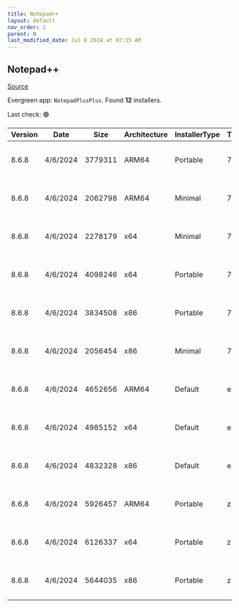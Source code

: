 ```yaml
---
title: Notepad++
layout: default
nav_order: 2
parent: N
last_modified_date: Jul 8 2024 at 07:15 AM
---
```


## Notepad++

[Source](https://notepad-plus-plus.org/)

Evergreen app: `NotepadPlusPlus`. Found **12** installers.

Last check: 🟢

| Version | Date     | Size    | Architecture | InstallerType | Type | URI                                                                                                                                                                                                                                              |
| ------- | -------- | ------- | ------------ | ------------- | ---- | ------------------------------------------------------------------------------------------------------------------------------------------------------------------------------------------------------------------------------------------------ |
| 8.6.8   | 4/6/2024 | 3779311 | ARM64        | Portable      | 7z   | [https://github.com/notepad-plus-plus/notepad-plus-plus/releases/download/v8.6.8/npp.8.6.8.portable.arm64.7z](https://github.com/notepad-plus-plus/notepad-plus-plus/releases/download/v8.6.8/npp.8.6.8.portable.arm64.7z)                       |
| 8.6.8   | 4/6/2024 | 2062798 | ARM64        | Minimal       | 7z   | [https://github.com/notepad-plus-plus/notepad-plus-plus/releases/download/v8.6.8/npp.8.6.8.portable.minimalist.arm64.7z](https://github.com/notepad-plus-plus/notepad-plus-plus/releases/download/v8.6.8/npp.8.6.8.portable.minimalist.arm64.7z) |
| 8.6.8   | 4/6/2024 | 2278179 | x64          | Minimal       | 7z   | [https://github.com/notepad-plus-plus/notepad-plus-plus/releases/download/v8.6.8/npp.8.6.8.portable.minimalist.x64.7z](https://github.com/notepad-plus-plus/notepad-plus-plus/releases/download/v8.6.8/npp.8.6.8.portable.minimalist.x64.7z)     |
| 8.6.8   | 4/6/2024 | 4098246 | x64          | Portable      | 7z   | [https://github.com/notepad-plus-plus/notepad-plus-plus/releases/download/v8.6.8/npp.8.6.8.portable.x64.7z](https://github.com/notepad-plus-plus/notepad-plus-plus/releases/download/v8.6.8/npp.8.6.8.portable.x64.7z)                           |
| 8.6.8   | 4/6/2024 | 3834508 | x86          | Portable      | 7z   | [https://github.com/notepad-plus-plus/notepad-plus-plus/releases/download/v8.6.8/npp.8.6.8.portable.7z](https://github.com/notepad-plus-plus/notepad-plus-plus/releases/download/v8.6.8/npp.8.6.8.portable.7z)                                   |
| 8.6.8   | 4/6/2024 | 2056454 | x86          | Minimal       | 7z   | [https://github.com/notepad-plus-plus/notepad-plus-plus/releases/download/v8.6.8/npp.8.6.8.portable.minimalist.7z](https://github.com/notepad-plus-plus/notepad-plus-plus/releases/download/v8.6.8/npp.8.6.8.portable.minimalist.7z)             |
| 8.6.8   | 4/6/2024 | 4652656 | ARM64        | Default       | exe  | [https://github.com/notepad-plus-plus/notepad-plus-plus/releases/download/v8.6.8/npp.8.6.8.Installer.arm64.exe](https://github.com/notepad-plus-plus/notepad-plus-plus/releases/download/v8.6.8/npp.8.6.8.Installer.arm64.exe)                   |
| 8.6.8   | 4/6/2024 | 4985152 | x64          | Default       | exe  | [https://github.com/notepad-plus-plus/notepad-plus-plus/releases/download/v8.6.8/npp.8.6.8.Installer.x64.exe](https://github.com/notepad-plus-plus/notepad-plus-plus/releases/download/v8.6.8/npp.8.6.8.Installer.x64.exe)                       |
| 8.6.8   | 4/6/2024 | 4832328 | x86          | Default       | exe  | [https://github.com/notepad-plus-plus/notepad-plus-plus/releases/download/v8.6.8/npp.8.6.8.Installer.exe](https://github.com/notepad-plus-plus/notepad-plus-plus/releases/download/v8.6.8/npp.8.6.8.Installer.exe)                               |
| 8.6.8   | 4/6/2024 | 5926457 | ARM64        | Portable      | zip  | [https://github.com/notepad-plus-plus/notepad-plus-plus/releases/download/v8.6.8/npp.8.6.8.portable.arm64.zip](https://github.com/notepad-plus-plus/notepad-plus-plus/releases/download/v8.6.8/npp.8.6.8.portable.arm64.zip)                     |
| 8.6.8   | 4/6/2024 | 6126337 | x64          | Portable      | zip  | [https://github.com/notepad-plus-plus/notepad-plus-plus/releases/download/v8.6.8/npp.8.6.8.portable.x64.zip](https://github.com/notepad-plus-plus/notepad-plus-plus/releases/download/v8.6.8/npp.8.6.8.portable.x64.zip)                         |
| 8.6.8   | 4/6/2024 | 5644035 | x86          | Portable      | zip  | [https://github.com/notepad-plus-plus/notepad-plus-plus/releases/download/v8.6.8/npp.8.6.8.portable.zip](https://github.com/notepad-plus-plus/notepad-plus-plus/releases/download/v8.6.8/npp.8.6.8.portable.zip)                                 |
